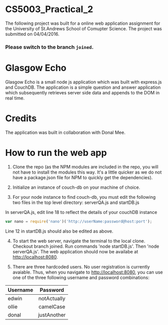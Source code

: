# CS5003_Practical_2

The following project was built for a online web application assignment for the University of St.Andrews School of Comupter Science. The project was submitted on 04/04/2016.

### Please switch to the branch `joined`.

# Glasgow Echo

Glasgow Echo is a small node js application which was built with express.js and CouchDB. The application is a simple
question and answer application which subsequently retrieves server side data and appends to the DOM in real time.

# Credits

The application was built in collaboration with Donal Mee. 

# How to run the web app

1. Clone the repo (as the NPM modules are included in the repo, you will not have to install the modules this way. It's a little quicker as we do not have a package.json file for NPM to quickly get the dependencies).

2. Initialize an instance of couch-db on your machine of choice. 

3. For your node instance to find couch-db, you must edit the following two files in the top level directory: serverQA.js and startDB.js 

In serverQA.js, edit line 18 to reflect the details of your couchDB instance
```javascript
var nano = require('nano')('http://userName:password@host:port');
```
Line 12 in startDB.js should also be edited as above.

4. To start the web server, navigate the terminal to the local clone. Checkout branch joined. Run commands 'node startDB.js'. Then 'node serverQA.js'. The web application should now be availabe at <http://localhost:8080>.

5. There are three hardcoded users. No user registration is currently avaiable. Thus, when you navigate to <http://localhost:8080>, you can use one of the three following username and password combinations:

| Username      | Password      | 
| ------------- |:-------------:|
| edwin         |  notActually  |
| ollie         | camelCase     |
| donal         | justAnother   |




